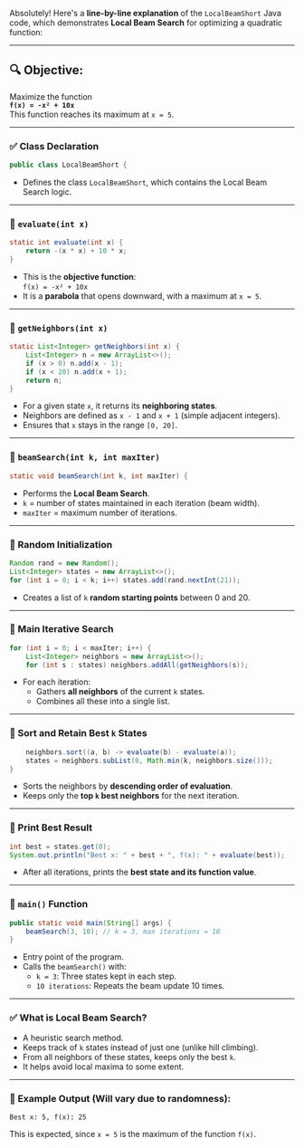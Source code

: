 Absolutely! Here's a **line-by-line explanation** of the `LocalBeamShort` Java code, which demonstrates **Local Beam Search** for optimizing a quadratic function:

---

## 🔍 **Objective:**

Maximize the function  
**`f(x) = -x² + 10x`**  
This function reaches its maximum at `x = 5`.

---

### ✅ **Class Declaration**

```java
public class LocalBeamShort {
```

- Defines the class `LocalBeamShort`, which contains the Local Beam Search logic.

---

### 📌 `evaluate(int x)`

```java
static int evaluate(int x) {
    return -(x * x) + 10 * x;
}
```

- This is the **objective function**:  
  `f(x) = -x² + 10x`
- It is a **parabola** that opens downward, with a maximum at `x = 5`.

---

### 📌 `getNeighbors(int x)`

```java
static List<Integer> getNeighbors(int x) {
    List<Integer> n = new ArrayList<>();
    if (x > 0) n.add(x - 1);
    if (x < 20) n.add(x + 1);
    return n;
}
```

- For a given state `x`, it returns its **neighboring states**.
- Neighbors are defined as `x - 1` and `x + 1` (simple adjacent integers).
- Ensures that `x` stays in the range `[0, 20]`.

---

### 📌 `beamSearch(int k, int maxIter)`

```java
static void beamSearch(int k, int maxIter) {
```

- Performs the **Local Beam Search**.
- `k` = number of states maintained in each iteration (beam width).
- `maxIter` = maximum number of iterations.

---

### 📌 Random Initialization

```java
Random rand = new Random();
List<Integer> states = new ArrayList<>();
for (int i = 0; i < k; i++) states.add(rand.nextInt(21));
```

- Creates a list of `k` **random starting points** between 0 and 20.

---

### 📌 Main Iterative Search

```java
for (int i = 0; i < maxIter; i++) {
    List<Integer> neighbors = new ArrayList<>();
    for (int s : states) neighbors.addAll(getNeighbors(s));
```

- For each iteration:
  - Gathers **all neighbors** of the current `k` states.
  - Combines all these into a single list.

---

### 📌 Sort and Retain Best `k` States

```java
    neighbors.sort((a, b) -> evaluate(b) - evaluate(a));
    states = neighbors.subList(0, Math.min(k, neighbors.size()));
}
```

- Sorts the neighbors by **descending order of evaluation**.
- Keeps only the **top `k` best neighbors** for the next iteration.

---

### 📌 Print Best Result

```java
int best = states.get(0);
System.out.println("Best x: " + best + ", f(x): " + evaluate(best));
```

- After all iterations, prints the **best state and its function value**.

---

### 🔁 `main()` Function

```java
public static void main(String[] args) {
    beamSearch(3, 10); // k = 3, max iterations = 10
}
```

- Entry point of the program.
- Calls the `beamSearch()` with:
  - `k = 3`: Three states kept in each step.
  - `10 iterations`: Repeats the beam update 10 times.

---

### ✅ **What is Local Beam Search?**

- A heuristic search method.
- Keeps track of `k` states instead of just one (unlike hill climbing).
- From all neighbors of these states, keeps only the best `k`.
- It helps avoid local maxima to some extent.

---

### 🧠 Example Output (Will vary due to randomness):

```
Best x: 5, f(x): 25
```

This is expected, since `x = 5` is the maximum of the function `f(x)`.

